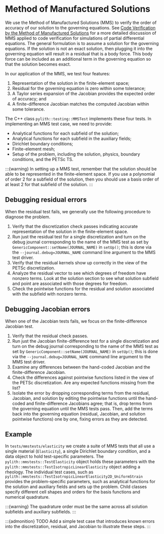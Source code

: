 # Method of Manufactured Solutions

We use the Method of Manufactured Solutions (MMS) to verify the order of accuracy of our solution to the governing equations.
See [Code Verification by the Method of Manufactured Solutions](https://www.osti.gov/servlets/purl/759450) for a more detailed discussion of MMS applied to code verification for simulations of partial differential equations.
The general formulation is to assume a solution for the governing equations.
If the solution is not an exact solution, then plugging it into the governing equation will result in a residual that is a body force.
This body force can be included as an additional term in the governing equation so that the solution becomes exact.

In our application of the MMS, we test four features:

1. Representation of the solution in the finite-element space;
2. Residual for the governing equation is zero within some tolerance;
3. A Taylor series expansion of the Jacobian provides the expected order of accuracy; and
4. A finite-difference Jacobian matches the computed Jacobian within some tolerance.

The C++ class `pylith::testing::MMSTest` implements these four tests.
In implementing an MMS test case, we need to provide:

* Analytical functions for each subfield of the solution;
* Analytical functions for each subfield in the auxiliary fields;
* Dirichlet boundary conditions;
* Finite-element mesh;
* Setup of the problem, including the solution, physics, boundary conditions, and the PETSc TS.

:::{warning}
In setting up a MMS test, remember that the solution should be able to be represented in the finite-element space.
If you use a polynomial of order 2 for a subfield of the solution, then you should use a basis order of at least 2 for that subfield of the solution.
:::

## Debugging residual errors

When the residual test fails, we generally use the following procedure to diagnose the problem.

1. Verify that the discretization check passes indicating accurate representation of the solution in the finite-element space.
2. Run just the residual test for a single discretization and turn on the debug journal corresponding to the name of the MMS test as set by `GenericComponent::setName(JOURNAL_NAME)` in `setUp()`; this is done via the `--journal.debug=JOURNAL_NAME` command line argument to the MMS test driver.
3. Verify that the residual kernels show up correctly in the view of the PETSc discretization.
4. Analyze the residual vector to see which degrees of freedom have nonzero terms. Look at the solution section to see what solution subfield and point are associated with those degrees for freedom.
5. Check the pointwise functions for the residual and solution associated with the subfield with nonzero terms.

## Debugging Jacobian errors

When one of the Jacobian tests fails, we focus on the finite-difference Jacobian test.

1. Verify that the residual check passes.
2. Run just the Jacobian finite-difference test for a single discretization and turn on the debug journal corresponding to the name of the MMS test as set by `GenericComponent::setName(JOURNAL_NAME)` in `setUp()`; this is done via the `--journal.debug=JOURNAL_NAME` command line argument to the MMS test driver.
3. Examine any differences between the hand-coded Jacobian and the finite-difference Jacobian.
4. Check the differences against pointwise functions listed in the view of the PETSc discretization. Are any expected functions missing from the list?
5. Isolate the error by dropping corresponding terms from the residual, Jacobian, and solution by editing the pointwise functions until the hand-coded and finite-difference Jacobians agree; that is, drop terms from the governing equation until the MMS tests pass. Then, add the terms back into the governing equation (residual, Jacobian, and solution pointwise functions) one by one, fixing errors as they are detected.

## Example

In `tests/mmstests/elasticity` we create a suite of MMS tests that all use a single material (`Elasticity`), a single Dirichlet boundary condition, and a data object to hold test-specific parameters.
The `pylith::mmstests::TestElasticity` object holds these parameters with the `pylith::mmstests::TestIsotropicLinearElasticity` object adding a rheology.
The individual test cases, such as `pylith::mmstests::TestIsotropicLinearElasticity2D_UniformStrain` provides the problem-specific parameters, such as analytical functions for the solution and auxiliary fields and sets up the problem.
Child classes specify different cell shapes and orders for the basis functions and numerical quadrature.

:::{warning}
The quadrature order must be the same across all solution subfields and auxiliary subfields.
:::

:::{admonition} TODO
Add a simple test case that introduces known errors into the discretization, residual, and Jacobian to illustrate these steps.
:::
